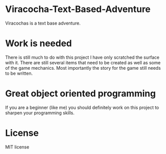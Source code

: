 # Viracocha-Text-Based-Adventure
Viracochas is a text base adventure. 

# Work is needed
There is still much to do with this project I have only scratched the surface with it. There are still several items that need to be created as well as some of the game mechanics. Most importantly the story for the game still needs to be written.

# Great object oriented programming
If you are a beginner (like me) you should definitely work on this project to sharpen your programming skills.

# License
MIT license
